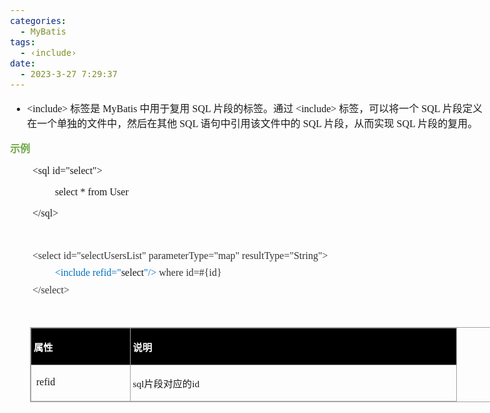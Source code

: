 ```yaml
---
categories:
  - MyBatis
tags:
  - ‹include›
date:
  - 2023-3-27 7:29:37
---
```


<body lang=zh-CN style='font-family:"Microsoft YaHei UI";font-size:12.0pt'>
<!--StartFragment-->

<div style='direction:ltr;border-width:100%'>

<div style='direction:ltr;margin-top:0in;margin-left:0in;width:7.8798in'>

<div style='direction:ltr;margin-top:0in;margin-left:0in;width:7.8798in'>

<ul type=disc style='direction:ltr;unicode-bidi:embed;margin-top:0in;
 margin-bottom:0in'>
 <li style='margin-top:0;margin-bottom:0;vertical-align:middle'><span
     style='font-family:"Comic Sans MS";font-size:12.0pt'>&lt;include&gt; </span><span
     style='font-family:"Microsoft YaHei";font-size:12.0pt'>标签是</span><span
     style='font-family:"Comic Sans MS";font-size:12.0pt'> MyBatis </span><span
     style='font-family:"Microsoft YaHei";font-size:12.0pt'>中用于复用</span><span
     style='font-family:"Comic Sans MS";font-size:12.0pt'> SQL </span><span
     style='font-family:"Microsoft YaHei";font-size:12.0pt'>片段的标签。通过</span><span
     style='font-family:"Comic Sans MS";font-size:12.0pt'> &lt;include&gt; </span><span
     style='font-family:"Microsoft YaHei";font-size:12.0pt'>标签，可以将一个</span><span
     style='font-family:"Comic Sans MS";font-size:12.0pt'> SQL </span><span
     style='font-family:"Microsoft YaHei";font-size:12.0pt'>片段定义在一个单独的文件中，然后在其他</span><span
     style='font-family:"Comic Sans MS";font-size:12.0pt'> SQL </span><span
     style='font-family:"Microsoft YaHei";font-size:12.0pt'>语句中引用该文件中的</span><span
     style='font-family:"Comic Sans MS";font-size:12.0pt'> SQL </span><span
     style='font-family:"Microsoft YaHei";font-size:12.0pt'>片段，从而实现</span><span
     style='font-family:"Comic Sans MS";font-size:12.0pt'> SQL </span><span
     style='font-family:"Microsoft YaHei";font-size:12.0pt'>片段的复用。</span></li>
</ul>

<p style='font-family:"Microsoft YaHei";font-size:12.0pt;color:#6DA845'><span
style='font-weight:bold'>示例</span></p>

<p style='margin-left:.375in;font-family:"Comic Sans MS";font-size:
12.0pt' lang=en-US>&lt;sql id=&quot;select&quot;&gt;</p>

<p style='margin-left:.75in;font-family:"Comic Sans MS";font-size:
12.0pt'><span lang=zh-CN>select</span><span lang=en-US> * </span><span
lang=zh-CN>from </span><span lang=en-US>User</span></p>

<p style='margin-left:.375in;font-family:"Comic Sans MS";font-size:
12.0pt' lang=en-US>&lt;/sql&gt;</p>

<p style='margin-left:.375in;font-family:"Comic Sans MS";font-size:
12.0pt;color:#0070C0' lang=en-US>&nbsp;</p>

<p style='margin-left:.375in;margin-top:7pt;margin-bottom:7pt;font-family:"Comic Sans MS";
font-size:12.0pt;color:#333333'><span lang=zh-CN>&lt;select id=&quot;select</span><span
lang=en-US>Users</span><span lang=zh-CN>List&quot;
parameterType=&quot;map&quot; resultType=&quot;String&quot;&gt;</span></p>

<p style='margin-left:.75in;margin-top:7pt;margin-bottom:7pt;font-family:"Comic Sans MS";
font-size:12.0pt'><span style='color:#0070C0' lang=zh-CN>&lt;include
refid=&quot;</span><span lang=en-US>select</span><span style='color:#0070C0'
lang=zh-CN>&quot;/&gt; </span><span style='color:#333333' lang=en-US>where
id=#{id}</span></p>

<p style='margin-left:.375in;margin-top:7pt;margin-bottom:7pt;font-family:"Comic Sans MS";
font-size:12.0pt;color:#333333'><span lang=zh-CN>&lt;/select&gt;</span><span
lang=en-US> </span></p>

<p style='margin-left:.375in;font-family:"Comic Sans MS";font-size:
12.0pt;color:#0070C0' lang=en-US>&nbsp;</p>

<div style='direction:ltr'>

<table border=1 cellpadding=0 cellspacing=0 valign=top style='direction:ltr;
 border-collapse:collapse;border-style:solid;border-color:#A3A3A3;border-width:
 1pt;margin-left:.3333in' title="" summary="">
 <tr>
  <td style='border-style:solid;border-color:#A3A3A3;border-width:1pt;
  background-color:black;vertical-align:top;width:1.5583in;padding:2.0pt 3.0pt 2.0pt 3.0pt'>
  <p style='font-family:"Microsoft YaHei";font-size:11.5pt;
  color:white'><span style='font-weight:bold'>属性</span></p>
  </td>
  <td style='border-style:solid;border-color:#A3A3A3;border-width:1pt;
  background-color:black;vertical-align:top;width:5.3465in;padding:2.0pt 3.0pt 2.0pt 3.0pt'>
  <p style='font-family:"Microsoft YaHei";font-size:11.5pt;
  color:white'><span style='font-weight:bold'>说明</span></p>
  </td>
 </tr>
 <tr>
  <td style='border-style:solid;border-color:#A3A3A3;border-width:1pt;
  vertical-align:top;width:1.5583in;padding:2.0pt 3.0pt 2.0pt 3.0pt'>
  <p style='font-family:"Comic Sans MS";font-size:12.0pt'><span
  style='mso-spacerun:yes'> </span>refid</p>
  </td>
  <td style='border-style:solid;border-color:#A3A3A3;border-width:1pt;
  vertical-align:top;width:5.3465in;padding:2.0pt 3.0pt 2.0pt 3.0pt'>
  <p style='font-size:11.5pt'><span style='font-family:"Comic Sans MS"'
  lang=en-US>sql</span><span style='font-family:"Microsoft YaHei"' lang=zh-CN>片段</span><span
  style='font-family:"Microsoft YaHei UI"' lang=zh-CN>对应的</span><span
  style='font-family:"Microsoft YaHei UI"' lang=en-US>id</span></p>
  </td>
 </tr>
</table>

</div>

</div>

</div>

</div>

<!--EndFragment-->
</body>
